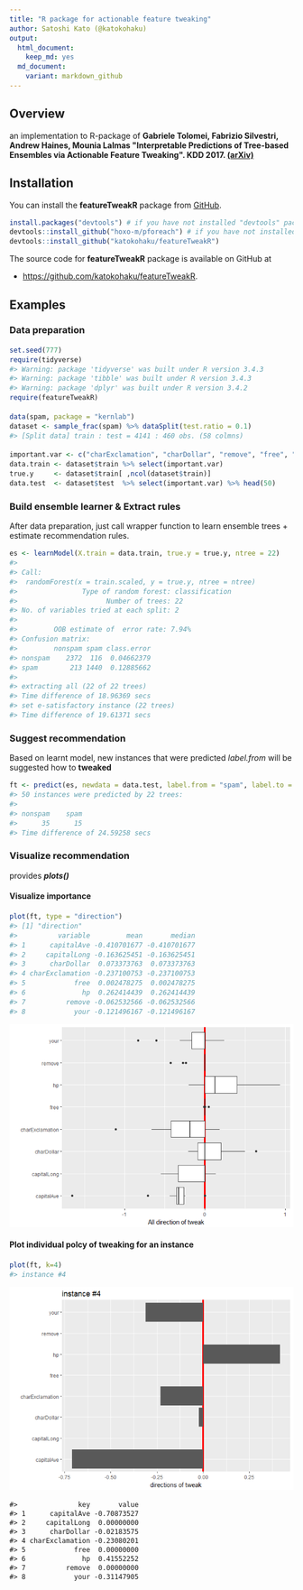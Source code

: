 ```yaml
---
title: "R package for actionable feature tweaking"
author: Satoshi Kato (@katokohaku)
output: 
  html_document:
    keep_md: yes
  md_document:
    variant: markdown_github
---
```




## Overview

an implementation to R-package of 
**Gabriele Tolomei, Fabrizio Silvestri, Andrew Haines, Mounia Lalmas "Interpretable Predictions of Tree-based Ensembles via Actionable Feature Tweaking". KDD 2017. [(arXiv)](https://arxiv.org/abs/1706.06691)**

## Installation

You can install the **featureTweakR** package from [GitHub](https://github.com/katokohaku/featureTweakR).


```r
install.packages("devtools") # if you have not installed "devtools" package
devtools::install_github("hoxo-m/pforeach") # if you have not installed "pforeach" package
devtools::install_github("katokohaku/featureTweakR")
```

The source code for **featureTweakR** package is available on GitHub at
- https://github.com/katokohaku/featureTweakR.

## Examples
### Data preparation

```r
set.seed(777)
require(tidyverse)
#> Warning: package 'tidyverse' was built under R version 3.4.3
#> Warning: package 'tibble' was built under R version 3.4.3
#> Warning: package 'dplyr' was built under R version 3.4.2
require(featureTweakR)

data(spam, package = "kernlab")
dataset <- sample_frac(spam) %>% dataSplit(test.ratio = 0.1)
#> [Split data] train : test = 4141 : 460 obs. (58 colmns)

important.var <- c("charExclamation", "charDollar", "remove", "free", "capitalAve", "capitalLong", "your", "hp")
data.train <- dataset$train %>% select(important.var)
true.y     <- dataset$train[ ,ncol(dataset$train)]
data.test  <- dataset$test  %>% select(important.var) %>% head(50)
```
### Build ensemble learner & Extract rules
After data preparation, just call wrapper function to learn ensemble trees + estimate recommendation rules.

```r
es <- learnModel(X.train = data.train, true.y = true.y, ntree = 22)
#> 
#> Call:
#>  randomForest(x = train.scaled, y = true.y, ntree = ntree) 
#>                Type of random forest: classification
#>                      Number of trees: 22
#> No. of variables tried at each split: 2
#> 
#>         OOB estimate of  error rate: 7.94%
#> Confusion matrix:
#>         nonspam spam class.error
#> nonspam    2372  116  0.04662379
#> spam        213 1440  0.12885662
#> 
#> extracting all (22 of 22 trees)
#> Time difference of 18.96369 secs
#> set e-satisfactory instance (22 trees)
#> Time difference of 19.61371 secs
```
### Suggest recommendation
Based on learnt model, new instances that were predicted *label.from* will be suggested how to **tweaked**

```r
ft <- predict(es, newdata = data.test, label.from = "spam", label.to = "nonspam")
#> 50 instances were predicted by 22 trees: 
#> 
#> nonspam    spam 
#>      35      15 
#> Time difference of 24.59258 secs
```
### Visualize recommendation
provides ***plots()***

#### Visualize importance

```r
plot(ft, type = "direction")
#> [1] "direction"
#>          variable         mean       median
#> 1      capitalAve -0.410701677 -0.410701677
#> 2     capitalLong -0.163625451 -0.163625451
#> 3      charDollar  0.073373763  0.073373763
#> 4 charExclamation -0.237100753 -0.237100753
#> 5            free  0.002478275  0.002478275
#> 6              hp  0.262414439  0.262414439
#> 7          remove -0.062532566 -0.062532566
#> 8            your -0.121496167 -0.121496167
```

![](README_files/figure-html/plotPopulation-1.png)<!-- -->

#### Plot individual polcy of tweaking for an instance

```r
plot(ft, k=4)
#> instance #4
```

![](README_files/figure-html/plotIndividual-1.png)<!-- -->

```
#>               key       value
#> 1      capitalAve -0.70873527
#> 2     capitalLong  0.00000000
#> 3      charDollar -0.02183575
#> 4 charExclamation -0.23080201
#> 5            free  0.00000000
#> 6              hp  0.41552252
#> 7          remove  0.00000000
#> 8            your -0.31147905
```

